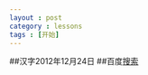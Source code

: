 ```yaml
---
layout : post
category : lessons
tags : [开始]
---
```

##汉字2012年12月24日
##百度[搜索](http://www.baidu.com)


